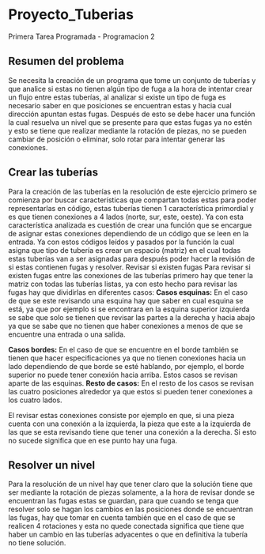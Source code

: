 # Proyecto_Tuberias
Primera Tarea Programada - Programacion 2
## Resumen del problema
 Se necesita la creación de un programa que tome un conjunto de tuberías y que analice si estas no tienen algún tipo de fuga a la hora de intentar crear un flujo entre estas tuberías, al analizar si existe un tipo de fuga es necesario saber en que posiciones se encuentran estas y hacia cual dirección apuntan estas fugas. Después de esto se debe hacer una función la cual resuelva un nivel que se presente para que estas fugas ya no estén y esto se tiene que realizar mediante la rotación de piezas, no se pueden cambiar de posición o eliminar, solo rotar para intentar generar las conexiones.
## Crear las tuberías
  Para la creación de las tuberías en la resolución de este ejercicio primero se comienza por buscar características que compartan todas estas para poder representarlas en código, estas tuberías tienen 1 característica primordial y es que tienen conexiones a 4 lados (norte, sur, este, oeste). Ya con esta característica analizada es cuestión de crear una función que se encargue de asignar estas conexiones dependiendo de un código que se leen en la entrada. 
 Ya con estos códigos leídos y pasados por la función la cual asigna que tipo de tubería es crear un espacio (matriz) en el cual todas estas tuberías van a ser asignadas para después poder hacer la revisión de si estas contienen fugas y resolver.
Revisar si existen fugas
 Para revisar si existen fugas entre las conexiones de las tuberías primero hay que tener la matriz con todas las tuberías listas, ya con esto hecho para revisar las fugas hay que dividirlas en diferentes casos:
**Casos esquinas:**
En el caso de que se este revisando una esquina hay que saber en cual esquina se está, ya que por ejemplo si se encontrara en la esquina superior izquierda se sabe que solo se tienen que revisar las partes a la derecha y hacia abajo ya que se sabe que no tienen que haber conexiones a menos de que se encuentre una entrada o una salida. 

**Casos bordes:**
En el caso de que se encuentre en el borde también se tienen que hacer especificaciones ya que no tienen conexiones hacia un lado dependiendo de que borde se esté hablando, por ejemplo, el borde superior no puede tener conexión hacia arriba. Estos casos se revisan aparte de las esquinas.
**Resto de casos:**
En el resto de los casos se revisan las cuatro posiciones alrededor ya que estos si pueden tener conexiones a los cuatro lados.

El revisar estas conexiones consiste por ejemplo en que, si una pieza cuenta con una conexión a la izquierda, la pieza que este a la izquierda de las que se esta revisando tiene que tener una conexión a la derecha. Si esto no sucede significa que en ese punto hay una fuga.

## Resolver un nivel
 Para la resolución de un nivel hay que tener claro que la solución tiene que ser mediante la rotación de piezas solamente, a la hora de revisar donde se encuentran las fugas estas se guardan, para que cuando se tenga que resolver solo se hagan los cambios en las posiciones donde se encuentran las fugas, hay que tomar en cuenta también que en el caso de que se realicen 4 rotaciones y esta no quede conectada significa que tiene que haber un cambio en las tuberías adyacentes o que en definitiva la tubería no tiene solución.
